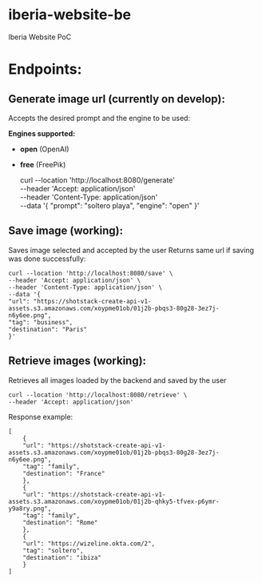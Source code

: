 # iberia-website-be
Iberia Website PoC

# Endpoints:

## Generate image url (currently on develop):
Accepts the desired prompt and the engine to be used:

**Engines supported:**
- **open** (OpenAI)
- **free** (FreePik)


    curl --location 'http://localhost:8080/generate' \
    --header 'Accept: application/json' \
    --header 'Content-Type: application/json' \
    --data '{
    "prompt": "soltero playa",
    "engine": "open"
    }'


## Save image (working):
Saves image selected and accepted by the user
Returns same url if saving was done successfully:

    curl --location 'http://localhost:8080/save' \
    --header 'Accept: application/json' \
    --header 'Content-Type: application/json' \
    --data '{
    "url": "https://shotstack-create-api-v1-assets.s3.amazonaws.com/xoypme01ob/01j2b-pbqs3-80g28-3ez7j-n6y6ee.png",
    "tag": "business",
    "destination": "Paris"
    }'

## Retrieve images (working):
Retrieves all images loaded by the backend and saved by the user

    curl --location 'http://localhost:8080/retrieve' \
    --header 'Accept: application/json'

Response example:

    [
        {
        "url": "https://shotstack-create-api-v1-assets.s3.amazonaws.com/xoypme01ob/01j2b-pbqs3-80g28-3ez7j-n6y6ee.png",
        "tag": "family",
        "destination": "France"
        },
        {
        "url": "https://shotstack-create-api-v1-assets.s3.amazonaws.com/xoypme01ob/01j2b-qhky5-tfvex-p6ymr-y9a8ry.png",
        "tag": "family",
        "destination": "Rome"
        },
        {
        "url": "https://wizeline.okta.com/2",
        "tag": "soltero",
        "destination": "ibiza"
        }
    ]